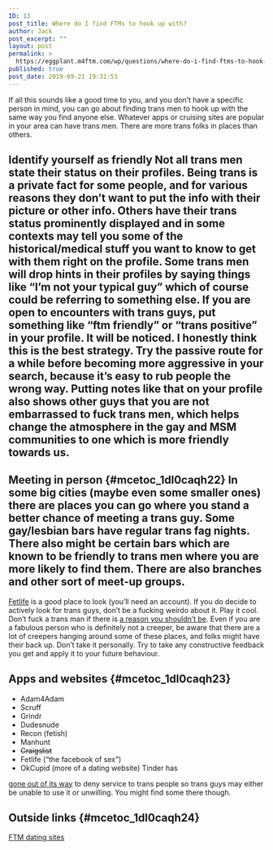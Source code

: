```yaml
---
ID: 13
post_title: Where do I find FTMs to hook up with?
author: Jack
post_excerpt: ""
layout: post
permalink: >
  https://eggplant.m4ftm.com/wp/questions/where-do-i-find-ftms-to-hook-up-with/
published: true
post_date: 2019-09-21 19:31:53
---
```

<p id="mcetoc_1dl0caqh20">
  If all this sounds like a good time to you, and you don’t have a specific person in mind, you can go about finding trans men to hook up with the same way you find anyone else. Whatever apps or cruising sites are popular in your area can have trans men. There are more trans folks in places than others.
</p>

## Identify yourself as friendly Not all trans men state their status on their profiles. Being trans is a private fact for some people, and for various reasons they don’t want to put the info with their picture or other info. Others have their trans status prominently displayed and in some contexts may tell you some of the historical/medical stuff you want to know to get with them right on the profile. Some trans men will drop hints in their profiles by saying things like “I’m not your typical guy” which of course could be referring to something else. If you are open to encounters with trans guys, put something like “ftm friendly” or “trans positive” in your profile. It will be noticed. I honestly think this is the best strategy. Try the passive route for a while before becoming more aggressive in your search, because it’s easy to rub people the wrong way. Putting notes like that on your profile also shows other guys that you are not embarrassed to fuck trans men, which helps change the atmosphere in the gay and MSM communities to one which is more friendly towards us. 

## Meeting in person {#mcetoc_1dl0caqh22} In some big cities (maybe even some smaller ones) there are places you can go where you stand a better chance of meeting a trans guy. Some gay/lesbian bars have regular trans fag nights. There also might be certain bars which are known to be friendly to trans men where you are more likely to find them. There are also branches and other sort of meet-up groups. 

[Fetlife][1] is a good place to look (you’ll need an account). If you do decide to actively look for trans guys, don’t be a fucking weirdo about it. Play it cool. Don’t fuck a trans man if there is [a reason you shouldn’t be][2]. Even if you are a fabulous person who is definitely not a creeper, be aware that there are a lot of creepers hanging around some of these places, and folks might have their back up. Don’t take it personally. Try to take any constructive feedback you get and apply it to your future behaviour. 
## Apps and websites {#mcetoc_1dl0caqh23}

*   Adam4Adam
*   Scruff
*   Grindr
*   Dudesnude
*   Recon (fetish)
*   Manhunt
*   <del>Craigslist</del>
*   Fetlife (“the facebook of sex”)
*   OkCupid (more of a dating website) Tinder has 

[gone out of its way][3] to deny service to trans people so trans guys may either be unable to use it or unwilling. You might find some there though. 
## Outside links {#mcetoc_1dl0caqh24}

[FTM dating sites][4]

 [1]: http://fetlife.com/
 [2]: https://m4ftm.com/hooking-up/reasons-to-not-fuck-an-ftm/
 [3]: http://www.advocate.com/politics/transgender/2015/06/05/tinder-allegedly-banning-transgender-users-because-theyre-trans
 [4]: http://charlesasher.blogspot.ca/2012/08/ftm-dating-sites.html